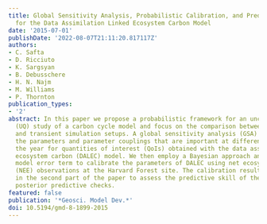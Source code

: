 ```yaml
---
title: Global Sensitivity Analysis, Probabilistic Calibration, and Predictive Assessment
  for the Data Assimilation Linked Ecosystem Carbon Model
date: '2015-07-01'
publishDate: '2022-08-07T21:11:20.817117Z'
authors:
- C. Safta
- D. Ricciuto
- K. Sargsyan
- B. Debusschere
- H. N. Najm
- M. Williams
- P. Thornton
publication_types:
- '2'
abstract: In this paper we propose a probabilistic framework for an uncertainty quantification
  (UQ) study of a carbon cycle model and focus on the comparison between steady-state
  and transient simulation setups. A global sensitivity analysis (GSA) study indicates
  the parameters and parameter couplings that are important at different times of
  the year for quantities of interest (QoIs) obtained with the data assimilation linked
  ecosystem carbon (DALEC) model. We then employ a Bayesian approach and a statistical
  model error term to calibrate the parameters of DALEC using net ecosystem exchange
  (NEE) observations at the Harvard Forest site. The calibration results are employed
  in the second part of the paper to assess the predictive skill of the model via
  posterior predictive checks.
featured: false
publication: '*Geosci. Model Dev.*'
doi: 10.5194/gmd-8-1899-2015
---
```


